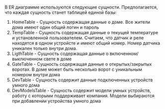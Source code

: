В ER диаграмме используются следующие сущности. Предполагается, что каждая сущность станет таблицей единой базы:
1. HomeTable - Сущность содержащая данные о доме. Все жители дома имеют один общий логин и пароль
2. TempTable - Сущность содержащая данные о текущей температуре и установленной пользователем. Считаем, что датчик и реле находятся в одном устройсте и имеют общий номер. Номер датчика уникален только внутри дома.
3. LigthTable - Сущность содержащая данные о включенном/выключенном свете в доме
4. GateTable - Сущность содержащая данные о открытых/закрытых воротах. В доме может быть несколько ворот с уникальным номером внутри дома
5. DevTable - Сущность содержит данные подключенных устройств умного дома
6. DevModelsTable - Сущность содержит модели умных устройств, работу с которыми поддерживает компания. Модели выбираются при добавлении устройства умного дома 